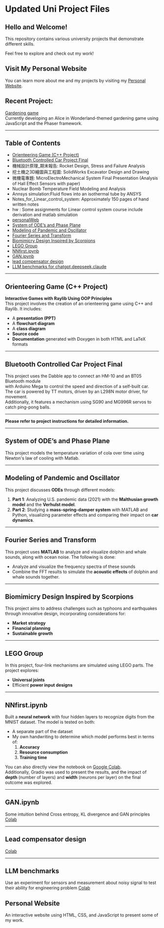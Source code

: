 # Updated Uni Project Files

## Hello and Welcome!

This repository contains various university projects that demonstrate different skills.

Feel free to explore and check out my work!

## Visit My Personal Website

You can learn more about me and my projects by visiting my [Personal Website](https://annazxc.github.io/).   

## Recent Project:    
[Gardening game](https://annazxc.github.io/Gardening-game.github.io/)   
Currently developing an Alice in Wonderland-themed gardening game using JavaScript and the Phaser framework.   


---

## Table of Contents
- [Orienteering Game (C++ Project)](#orienteering-game-c-project)
- [Bluetooth Controlled Car Project Final](#bluetooth-controlled-car-project-final)
- 機械設計原理_期末報告: Rocket Design, Stress and Failure Analysis
- 挖土機之3D繪圖與工程圖: SolidWorks Excavator Design and Drawing
- 微機電專題: MicroElectroMechanical System Final Presentation (Analysis of Hall Effect Sensors with paper)
- Nuclear Bomb Temperature Field Modeling and Analysis
- Annsys simulation:Fluid flows into an isothermal tube by ANSYS
- Notes_for_Linear_control_system: Approximately 150 pages of hand written notes
- hw : Some assignments for Linear control system course include derivation and matlab simulation
- [personalWeb](#Personal-Website)
- [System of ODE’s and Phase Plane](#system-of-odes-and-phase-plane)
- [Modeling of Pandemic and Oscillator](#modeling-of-pandemic-and-oscillator)
- [Fourier Series and Transform](#fourier-series-and-transform)
- [Biomimicry Design Inspired by Scorpions](#biomimicry-design-inspired-by-scorpions)
- [LEGO Group](#lego-group)
- [NNfirst.ipynb](#nnfirstipynb)
- [GAN.ipynb](#GANipynb)
- [lead compensator design](#Lead-compensator-design)
- [LLM benchmarks for chatgpt,deepseek,claude](#LLM-benchmarks)

---

## Orienteering Game (C++ Project)
**Interactive Games with Raylib Using OOP Principles**  
This project involves the creation of an orienteering game using C++ and Raylib. It includes:
- A **presentation (PPT)**
- A **flowchart diagram**
- A **class diagram**
- **Source code**
- **Documentation** generated with Doxygen in both HTML and LaTeX formats

---

## Bluetooth Controlled Car Project Final
This project uses the Dabble app to connect an HM-10 and an BT05 Bluetooth module    
with Arduino Mega to control the speed and direction of a self-built car.      
The car is powered by TT motors, driven by an L298N motor driver, for movement.   
Additionally, it features a mechanism using SG90 and MG996R servos to catch ping-pong balls.   

---

**Please refer to project instructions for detailed information.**

---

## System of ODE’s and Phase Plane
This project models the temperature variation of cola over time using Newton's law of cooling with Matlab.  

---

## Modeling of Pandemic and Oscillator
This project discusses **ODEs** through different models:
1. **Part 1**: Analyzing U.S. pandemic data (2021) with the **Malthusian growth model** and the **Verhulst model**.
2. **Part 2**: Studying a **mass-spring-damper system** with MATLAB and Python, visualizing parameter effects and comparing their impact on **car dynamics**.

---

## Fourier Series and Transform
This project uses **MATLAB** to analyze and visualize dolphin and whale sounds, along with ocean noise. The following is done:
- Analyze and visualize the frequency spectra of these sounds
- Combine the FFT results to simulate the **acoustic effects** of dolphin and whale sounds together.

---

## Biomimicry Design Inspired by Scorpions
This project aims to address challenges such as typhoons and earthquakes through innovative design, incorporating considerations for:

- **Market strategy**
- **Financial planning**
- **Sustainable growth**  

---

## LEGO Group
In this project, four-link mechanisms are simulated using LEGO parts. The project explores:
- **Universal joints**
- Efficient **power input designs**

---

## NNfirst.ipynb
Built a **neural network** with four hidden layers to recognize digits from the MNIST dataset. The model is tested on both:
- A separate part of the dataset
- My own handwriting to determine which model performs best in terms of:
  1. **Accuracy**
  2. **Resource consumption**
  3. **Training time**
  
You can also directly view the notebook on [Google Colab](https://colab.research.google.com/drive/1HowV9ni0lMTnJy9WerZsJyQjUspaMsKy?usp=sharing).  
Additionally, Gradio was used to present the results, and the impact of **depth** (number of layers) and **width** (neurons per layer) on the final outcome was explored.

---
## GAN.ipynb
Some intuition behind Cross entropy, KL divergence and GAN principles [Colab](https://colab.research.google.com/drive/1WiN1Ft4An4Hd6rtGY94BkcjZcJwr3Uys?usp=sharing)

---

## Lead compensator design
[Colab](https://colab.research.google.com/drive/1LwVyRRtY4BolSafNuxeQfUuYrQIB7VsF?usp=sharing)

---

## LLM benchmarks
Use an experiment for sensors and measurement about noisy signal to test their ability for engineering problem
[Colab](https://colab.research.google.com/drive/19Vtolct8-K_xV6w_VDNTjh_YSn8_P9iG?usp=sharing)

## Personal Website  
An interactive website using HTML, CSS, and JavaScript to present some of my work.

